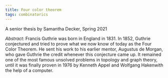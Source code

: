 ```yaml
---
title: Four color theorem
tags: combinatorics
---
```


A senior thesis by Samantha Decker, Spring 2021<!--more-->

*Abstract*: Francis Guthrie was born in England in 1831. In 1852, Guthrie conjectured and tried to prove what we now know of today as the Four Color Theorem. He sent his work to his earlier mentor, Augustus de Morgan, who gave Guthrie the credit whenever this conjecture came up. It remained one of the most famous unsolved problems in topology and graph theory, until it was finally proven in 1976 by Kenneth Appel and Wolfgang Hakenwith the help of a computer.